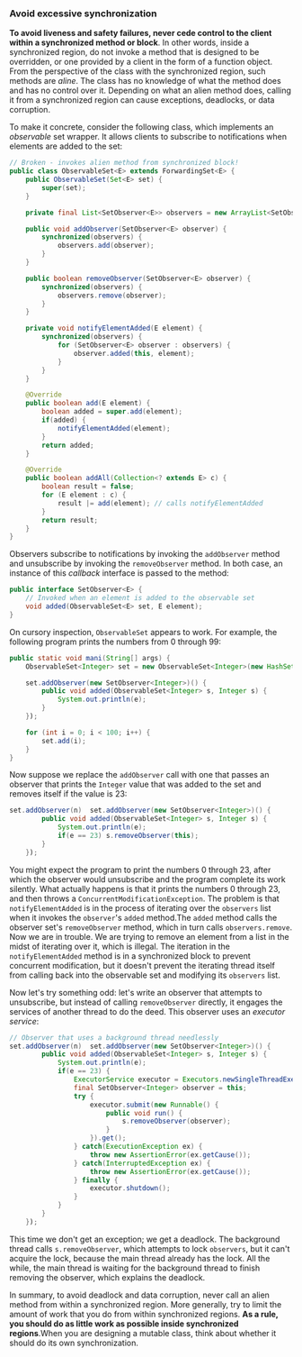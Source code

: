 ### Avoid excessive synchronization

**To avoid liveness and safety failures, never cede control to the client within a synchronized method or block**. In other words, inside a synchronized region, do not invoke a method that is designed to be overridden, or one provided by a client in the form of a function object. From the perspective of the class with the synchronized region, such methods are *aline*. The class has no knowledge of what the method does and has no control over it. Depending on what an alien method does, calling it from a synchronized region can cause exceptions, deadlocks, or data corruption.

To make it concrete, consider the following class, which implements an *observable* set wrapper. It allows clients to subscribe to notifications when elements are added to the set:

```java
// Broken - invokes alien method from synchronized block!
public class ObservableSet<E> extends ForwardingSet<E> {
	public ObservableSet(Set<E> set) {
		super(set);
	}

	private final List<SetObserver<E>> observers = new ArrayList<SetObserver<E>>();

	public void addObserver(SetObserver<E> observer) {
		synchronized(observers) {
			observers.add(observer);
		}
	}

	public boolean removeObserver(SetObserver<E> observer) {
		synchronized(observers) {
			observers.remove(observer);
		}
	}

	private void notifyElementAdded(E element) {
		synchronized(observers) {
			for (SetObserver<E> observer : observers) {
				observer.added(this, element);
			}
		}
	}

	@Override
	public boolean add(E element) {
		boolean added = super.add(element);
		if(added) {
			notifyElementAdded(element);
		}
		return added;
	}

	@Override
	public boolean addAll(Collection<? extends E> c) {
		boolean result = false;
		for (E element : c) {
			result |= add(element); // calls notifyElementAdded
		}
		return result;
	}
}
```

Observers subscribe to notifications by invoking the `addObserver` method and unsubscribe by invoking the `removeObserver` method. In both case, an instance of this *callback* interface is passed to the method:

```java
public interface SetObserver<E> {
	// Invoked when an element is added to the observable set
	void added(ObservableSet<E> set, E element);
}
```

On cursory inspection, `ObservableSet` appears to work. For example, the following program prints the numbers from 0 through 99:

```java
public static void mani(String[] args) {
	ObservableSet<Integer> set = new ObservableSet<Integer>(new HashSet<Integer>());

	set.addObserver(new SetObserver<Integer>)() {
		public void added(ObservableSet<Integer> s, Integer s) {
			System.out.println(e);
		}
	});

	for (int i = 0; i < 100; i++) {
		set.add(i);
	}
}
```

Now suppose we replace the `addObserver` call with one that passes an observer that prints the `Integer` value that was added to the set and removes itself if the value is 23:

```java
set.addObserver(n)	set.addObserver(new SetObserver<Integer>)() {
		public void added(ObservableSet<Integer> s, Integer s) {
			System.out.println(e);
			if(e == 23) s.removeObserver(this);
		}
	});
```

You might expect the program to print the numbers 0 through 23, after which the observer would unsubscribe and the program complete its work silently. What actually happens is that it prints the numbers 0 through 23, and then throws a `ConcurrentModificationException`. The problem is that `notifyElementAdded` is in the process of iterating over the `observers` list when it invokes the `observer`'s `added` method.The `added` method calls the observer set's `removeObserver` method, which in turn calls `observers.remove`. Now we are in trouble. We are trying to remove an element from a list in the midst of iterating over it, which is illegal. The iteration in the `notifyElementAdded` method is in a synchronized block to prevent concurrent modification, but it doesn't prevent the iterating thread itself from calling back into the observable set and modifying its `observers` list. 

Now let's try something odd: let's write an observer that attempts to unsubscribe, but instead of calling `removeObserver` directly, it engages the services of another thread to do the deed. This observer uses an *executor service*:

```java
// Observer that uses a background thread needlessly
set.addObserver(n)	set.addObserver(new SetObserver<Integer>)() {
		public void added(ObservableSet<Integer> s, Integer s) {
			System.out.println(e);
			if(e == 23) {
				ExecutorService executor = Executors.newSingleThreadExecutor();
				final SetObserver<Integer> observer = this;
				try {
					executor.submit(new Runnable() {
						public void run() {
							s.removeObserver(observer);
						}
					}).get();
				} catch(ExecutionException ex) {
					throw new AssertionError(ex.getCause());
				} catch(InterruptedException ex) {
					throw new AssertionError(ex.getCause());
				} finally {
					executor.shutdown();
				}
			}
		}
	});
```

This time we don't get an exception; we get a deadlock. The background thread calls `s.removeObserver`, which attempts to lock `observers`, but it can't acquire the lock, because the main thread already has the lock. All the while, the main thread is waiting for the background thread to finish removing the observer, which explains the deadlock.

In summary, to avoid deadlock and data corruption, never call an alien method from within a synchronized region. More generally, try to limit the amount of work that you do from within synchronized regions. **As a rule, you should do as little work as possible inside synchronized regions**.When you are designing a mutable class, think about whether it should do its own synchronization. 
